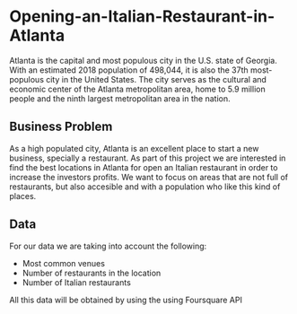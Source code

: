 # Opening-an-Italian-Restaurant-in-Atlanta

Atlanta is the capital and most populous city in the U.S. state of Georgia. With an estimated 2018 population of 498,044, it is also the 37th most-populous city in the United States. The city serves as the cultural and economic center of the Atlanta metropolitan area, home to 5.9 million people and the ninth largest metropolitan area in the nation. 

## Business Problem

As a high populated city, Atlanta is an excellent place to start a new business, specially a restaurant. As part of this project we are interested in find the best locations in Atlanta for open an Italian restaurant in order to increase the investors profits. We want to focus on areas that are not full of restaurants, but also accesible and with a population who like this kind of places.

## Data

For our data we are taking into account the following:

* Most common venues
* Number of restaurants in the location
* Number of Italian restaurants

All this data will be obtained by using the  using Foursquare API
